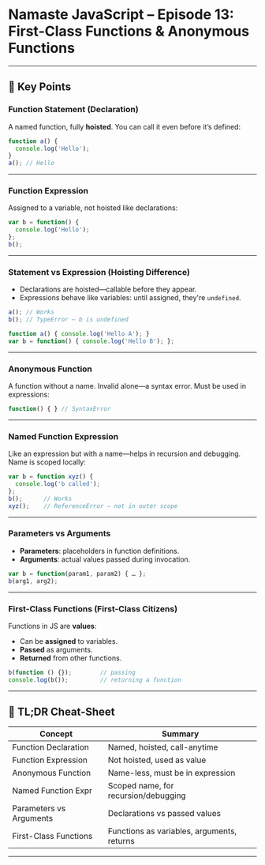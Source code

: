 # Namaste JavaScript – Episode 13: First-Class Functions & Anonymous Functions

---

## 📌 Key Points

### Function Statement (Declaration)
A named function, fully **hoisted**. You can call it even before it’s defined:
```javascript
function a() {
  console.log('Hello');
}
a(); // Hello
```

---

### Function Expression
Assigned to a variable, not hoisted like declarations:
```javascript
var b = function() {
  console.log('Hello');
};
b();
```

---

### Statement vs Expression (Hoisting Difference)
- Declarations are hoisted—callable before they appear.
- Expressions behave like variables: until assigned, they're `undefined`.

```javascript
a(); // Works
b(); // TypeError – b is undefined

function a() { console.log('Hello A'); }
var b = function() { console.log('Hello B'); };
```

---

### Anonymous Function
A function without a name. Invalid alone—a syntax error. Must be used in expressions:
```javascript
function() { } // SyntaxError
```

---

### Named Function Expression
Like an expression but with a name—helps in recursion and debugging. Name is scoped locally:
```javascript
var b = function xyz() {
  console.log('b called');
};
b();      // Works
xyz();    // ReferenceError – not in outer scope
```

---

### Parameters vs Arguments
- **Parameters**: placeholders in function definitions.  
- **Arguments**: actual values passed during invocation.

```javascript
var b = function(param1, param2) { … };
b(arg1, arg2);
```

---

### First-Class Functions (First-Class Citizens)
Functions in JS are **values**:
- Can be **assigned** to variables.  
- **Passed** as arguments.  
- **Returned** from other functions.  

```javascript
b(function () {});        // passing
console.log(b());         // returning a function
```

---

## 📝 TL;DR Cheat-Sheet

| Concept                  | Summary |
|--------------------------|---------|
| Function Declaration     | Named, hoisted, call-anytime |
| Function Expression      | Not hoisted, used as value |
| Anonymous Function       | Name-less, must be in expression |
| Named Function Expr      | Scoped name, for recursion/debugging |
| Parameters vs Arguments  | Declarations vs passed values |
| First-Class Functions    | Functions as variables, arguments, returns |

---
